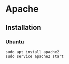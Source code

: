 # Apache

## Installation

### Ubuntu

```shell
sudo apt install apache2
sudo service apache2 start
```
